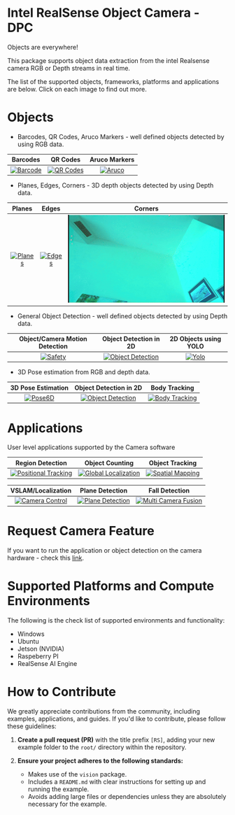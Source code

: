 # Intel RealSense Object Camera - DPC

Objects are everywhere!

This package supports object data extraction from the intel Realsense camera RGB or Depth streams in real time.

The list of the supported objects, frameworks, platforms and applications are below. Click on each image to find out more.

# Objects

-  Barcodes, QR Codes, Aruco Markers - well defined objects detected by using RGB data. 

Barcodes   | QR Codes | Aruco Markers |
:------------: |  :----------: | :-------------:  |
[![Barcode](https://github.com/WorkIntel/Projects/blob/main/Barcode/doc/barcode_camera-ezgif.com-video-to-gif-converter.gif)](https://github.com/WorkIntel/Projects/blob/main/Barcode/README.md)  | [![QR Codes](https://github.com/WorkIntel/Projects/blob/main/Barcode/doc/qrcode_camera-ezgif.com-video-to-gif-converter.gif)](https://github.com/WorkIntel/Projects/blob/main/Barcode/README.md)  | [![Aruco](Barcode/doc/aruco_camera-ezgif.com-video-to-gif-converter.gif)](https://github.com/WorkIntel/Projects/blob/main/Barcode/README.md)  |

-  Planes, Edges, Corners - 3D depth objects detected by using Depth data. 

Planes | Edges | Corners |
:------------: |  :----------: | :-------------:  |
[![Planes](Planes/doc/ezgif.com-animated-gif-maker.gif)](https://github.com/WorkIntel/Projects/blob/main/Planes/README.md)  | [![Edges](https://user-images.githubusercontent.com/32394882/230630901-9d53502a-f3f9-45b6-bf57-027148bb18ad.gif)](https://github.com/WorkIntel/Projects/blob/main/Planes/README.md)  | [![Corners](https://github.com/WorkIntel/Projects/blob/main/Planes/doc/Corner-ezgif.com-video-to-gif-converter.gif)](https://github.com/WorkIntel/Projects/blob/main/Planes/README.md)  |

-  General Object Detection - well defined objects detected by using Depth data. 

Object/Camera Motion Detection | Object Detection in 2D | 2D Objects using YOLO |
:------------: |  :----------: | :-------------:  |
[![Safety](https://github.com/WorkIntel/Projects/blob/main/Safety/doc/motion_detection-ezgif.com-video-to-gif-converter.gif)](https://github.com/WorkIntel/Projects/blob/main/Safety/README.md)  | [![Object Detection](https://user-images.githubusercontent.com/32394882/230630901-9d53502a-f3f9-45b6-bf57-027148bb18ad.gif)](https://www.stereolabs.com/docs/object-detection)  | [![Yolo](https://github.com/WorkIntel/Projects/blob/main/Yolo/doc/object_counting_output-ezgif.com-video-to-gif-converter.gif)](https://github.com/WorkIntel/Projects/blob/main/Yolo)  |

-  3D Pose estimation from RGB and depth data. 

3D Pose Estimation | Object Detection in 2D | Body Tracking |
:------------: |  :----------: | :-------------:  |
[![Pose6D](https://github.com/WorkIntel/Projects/blob/main/Pose6D/doc/pose6d-ezgif.com-video-to-gif-converter.gif)](https://github.com/WorkIntel/Projects/blob/main/Pose6D/README.md)  | [![Object Detection](https://user-images.githubusercontent.com/32394882/230630901-9d53502a-f3f9-45b6-bf57-027148bb18ad.gif)](https://www.stereolabs.com/docs/object-detection)  | [![Body Tracking](https://user-images.githubusercontent.com/32394882/230631989-24dd2b58-2c85-451b-a4ed-558d74d1b922.gif)](https://www.stereolabs.com/docs/body-tracking)  |


# Applications

User level applications supported by the Camera software

Region Detection | Object Counting | Object Tracking |
:------------: |  :----------: | :-------------:  |
[![Positional Tracking](https://user-images.githubusercontent.com/32394882/229093429-a445e8ae-7109-4995-bc1d-6a27a61bdb60.gif)](https://www.stereolabs.com/docs/positional-tracking/) | [![Global Localization](https://user-images.githubusercontent.com/32394882/230602944-ed61e6dd-e485-4911-8a4c-d6c9e4fab0fd.gif)](/global%20localization) | [![Spatial Mapping](https://user-images.githubusercontent.com/32394882/229099549-63ca7832-b7a2-42eb-9971-c1635d205b0c.gif)](https://www.stereolabs.com/docs/spatial-mapping) |

VSLAM/Localization | Plane Detection | Fall Detection |
:------------: |  :----------: | :-------------:  |
[![Camera Control](https://user-images.githubusercontent.com/32394882/230602616-6b57c351-09c4-4aba-bdec-842afcc3b2ea.gif)](https://www.stereolabs.com/docs/video/camera-controls/) | [![Plane Detection](doc/Corner-ezgif.com-video-to-gif-converter.gif)](https://github.com/WorkIntel/Projects/tree/main/Planes#readme/)  | [![Multi Camera Fusion](https://user-images.githubusercontent.com/32394882/228791106-a5f971d8-8d6f-483b-9f87-7f0f0025b8be.gif)](/fusion) |

# Request Camera Feature
If you want to run the application or object detection on the camera hardware - check this [link](https://docs.google.com/forms/d/e/1FAIpQLSdduDbnrRExDGFQqWAn8pX7jSr8KnwBmwuFOR9dgUabEp0F1A/viewform).

# Supported Platforms and Compute Environments

The following is the check list of supported environments and functionality:
- Windows
- Ubuntu
- Jetson (NVIDIA)
- Raspeberry PI
- RealSense AI Engine

# How to Contribute

We greatly appreciate contributions from the community, including examples, applications, and guides. If you'd like to contribute, please follow these guidelines:

1. **Create a pull request (PR)** with the title prefix `[RS]`, adding your new example folder to the `root/` directory within the repository.

2. **Ensure your project adheres to the following standards:**
   - Makes use of the `vision` package.
   - Includes a `README.md` with clear instructions for setting up and running the example.
   - Avoids adding large files or dependencies unless they are absolutely necessary for the example.





